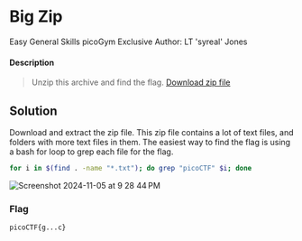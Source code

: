# Big Zip
Easy
General Skills
picoGym Exclusive
Author: LT 'syreal' Jones
#### Description
> Unzip this archive and find the flag.  [Download zip file](https://artifacts.picoctf.net/c/505/big-zip-files.zip)
## Solution
Download and extract the zip file.  This zip file contains a lot of text files, and folders with more text files in them.  The easiest way to find the flag is using a bash for loop to grep each file for the flag.
```bash
for i in $(find . -name "*.txt"); do grep "picoCTF" $i; done
```

![Screenshot 2024-11-05 at 9 28 44 PM](https://github.com/user-attachments/assets/90aa2b3a-a93a-4da7-8915-af24f1c2e3bd)

### Flag
`picoCTF{g...c}`
